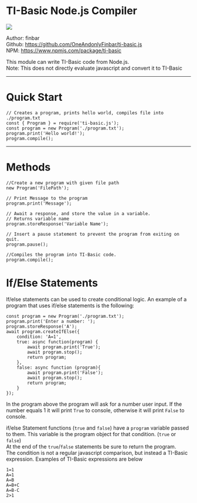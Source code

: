 # TI-Basic Node.js Compiler
<a href="https://www.npmjs.com/package/ti"><img src="https://img.shields.io/npm/v/ti-basic?style=for-the-badge"></img></a>

Author: finbar <br>
Github: https://github.com/OneAndonlyFinbar/ti-basic.js <br>
NPM: https://www.npmjs.com/package/ti-basic <br>

This module can write TI-Basic code from Node.js. <br>
Note: This does not directly evaluate javascript and convert it to TI-Basic

<hr>

# Quick Start

```
// Creates a program, prints hello world, compiles file into ./program.txt
const { Program } = require('ti-basic.js');
const program = new Program('./program.txt');
program.print('Hello world!');
program.compile();
```

<hr>

# Methods

```
//Create a new program with given file path
new Program('FilePath');

// Print Message to the program
program.print('Message');

// Await a response, and store the value in a variable.
// Returns variable name
program.storeResponse('Variable Name');

// Insert a pause statement to prevent the program from exiting on quit.
program.pause();

//Compiles the program into TI-Basic code.
program.compile();
```

# If/Else Statements
If/else statements can be used to create conditional logic. An example of a program that uses if/else statements is the following:
```
const program = new Program('./program.txt');
program.print('Enter a number: ');
program.storeResponse('A');
await program.createIfElse({
    condition: 'A=1',
    true: async function(program) {
        await program.print('True');
        await program.stop();
        return program;
    },
    false: async function (program){
        await program.print('False');
        await program.stop();
        return program;
    }
});
```
In the program above the program will ask for a number user input. If the number equals 1 it will print `True` to console, otherwise it will print `False` to console.

if/else Statement functions (`true` and `false`) have a `program` variable passed to them. This variable is the program object for that condition. (`true` or `false`)<br>
At the end of the `true`/`false` statements be sure to return the program.<br>
The condition is not a regular javascript comparison, but instead a TI-Basic expression. Examples of TI-Basic expressions are below<br>
```
1=1
A=1
A=B
A=B+C
A=B-C
2>1
```
